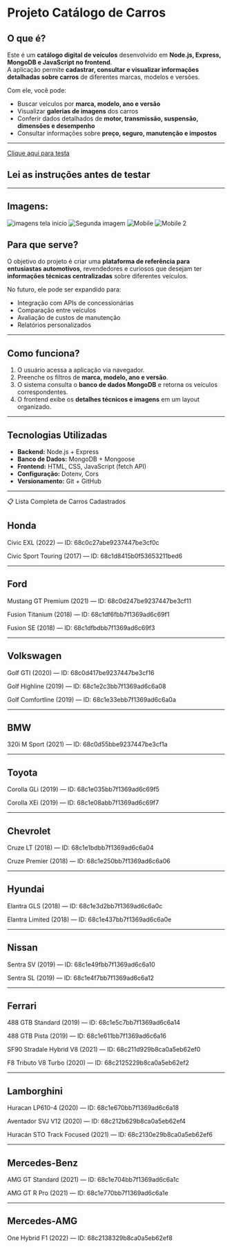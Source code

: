 #  Projeto Catálogo de Carros  

## O que é?  
Este é um **catálogo digital de veículos** desenvolvido em **Node.js, Express, MongoDB e JavaScript no frontend**.  
A aplicação permite **cadastrar, consultar e visualizar informações detalhadas sobre carros** de diferentes marcas, modelos e versões.  

Com ele, você pode:  
- Buscar veículos por **marca, modelo, ano e versão**  
- Visualizar **galerias de imagens** dos carros  
- Conferir dados detalhados de **motor, transmissão, suspensão, dimensões e desempenho**  
- Consultar informações sobre **preço, seguro, manutenção e impostos**  

---

[Clique aqui para testa](https://tudo-carros.vercel.app/)

## Lei as instruções antes de testar

---


## Imagens: 

![imagens tela inicio](https://github.com/arthurotto123/Tudo-Carros/blob/2ed86d6ffde691b86f23040da5cff942118bfbab/Tudo-Carros/imgs/Captura%20de%20tela%202025-09-10%20212929.png)
![Segunda imagem](https://github.com/arthurotto123/Tudo-Carros/blob/a634113ff8ead096e86d0e90a77ee2150bd51d8e/Tudo-Carros/imgs/Captura%20de%20tela%202025-09-10%20212944.png)
![Mobile](https://github.com/arthurotto123/Tudo-Carros/blob/df7ee013d7f53f16aa08f1fd0d09f35089953028/Tudo-Carros/imgs/Captura%20de%20tela%202025-09-11%20211005.png)
![Mobile 2](https://github.com/arthurotto123/Tudo-Carros/blob/df7ee013d7f53f16aa08f1fd0d09f35089953028/Tudo-Carros/imgs/Captura%20de%20tela%202025-09-11%20211018.png)


## Para que serve?  
O objetivo do projeto é criar uma **plataforma de referência para entusiastas automotivos**, revendedores e curiosos que desejam ter **informações técnicas centralizadas** sobre diferentes veículos.  

No futuro, ele pode ser expandido para:  
- Integração com APIs de concessionárias  
- Comparação entre veículos  
- Avaliação de custos de manutenção  
- Relatórios personalizados  

---

## Como funciona?  
1. O usuário acessa a aplicação via navegador.  
2. Preenche os filtros de **marca, modelo, ano e versão**.  
3. O sistema consulta o **banco de dados MongoDB** e retorna os veículos correspondentes.  
4. O frontend exibe os **detalhes técnicos e imagens** em um layout organizado.  

---

## Tecnologias Utilizadas  
- **Backend:** Node.js + Express  
- **Banco de Dados:** MongoDB + Mongoose  
- **Frontend:** HTML, CSS, JavaScript (fetch API)  
- **Configuração:** Dotenv, Cors  
- **Versionamento:** Git + GitHub  

---


📋 Lista Completa de Carros Cadastrados



## Honda

Civic EXL (2022) — ID: 68c0c27abe9237447be3cf0c

Civic Sport Touring (2017) — ID: 68c1d8415b0f53653211bed6

---

## Ford

Mustang GT Premium (2021) — ID: 68c0d247be9237447be3cf11

Fusion Titanium (2018) — ID: 68c1df6fbb7f1369ad6c69f1

Fusion SE (2018) — ID: 68c1dfbdbb7f1369ad6c69f3

---

## Volkswagen

Golf GTI (2020) — ID: 68c0d417be9237447be3cf16

Golf Highline (2019) — ID: 68c1e2c3bb7f1369ad6c6a08

Golf Comfortline (2019) — ID: 68c1e33ebb7f1369ad6c6a0a

---

## BMW

320i M Sport (2021) — ID: 68c0d55bbe9237447be3cf1a

---

## Toyota

Corolla GLi (2019) — ID: 68c1e035bb7f1369ad6c69f5

Corolla XEi (2019) — ID: 68c1e08abb7f1369ad6c69f7

---

## Chevrolet

Cruze LT (2018) — ID: 68c1e1bdbb7f1369ad6c6a04

Cruze Premier (2018) — ID: 68c1e250bb7f1369ad6c6a06

---

## Hyundai

Elantra GLS (2018) — ID: 68c1e3d2bb7f1369ad6c6a0c

Elantra Limited (2018) — ID: 68c1e437bb7f1369ad6c6a0e

---

 ## Nissan

Sentra SV (2019) — ID: 68c1e49fbb7f1369ad6c6a10

Sentra SL (2019) — ID: 68c1e4f7bb7f1369ad6c6a12

---

## Ferrari

488 GTB Standard (2019) — ID: 68c1e5c7bb7f1369ad6c6a14

488 GTB Pista (2019) — ID: 68c1e611bb7f1369ad6c6a16

SF90 Stradale Hybrid V8 (2021) — ID: 68c211d929b8ca0a5eb62ef0

F8 Tributo V8 Turbo (2020) — ID: 68c2125229b8ca0a5eb62ef2

---

## Lamborghini

Huracan LP610-4 (2020) — ID: 68c1e670bb7f1369ad6c6a18

Aventador SVJ V12 (2020) — ID: 68c212b629b8ca0a5eb62ef4

Huracán STO Track Focused (2021) — ID: 68c2130e29b8ca0a5eb62ef6

---

## Mercedes-Benz

AMG GT Standard (2021) — ID: 68c1e704bb7f1369ad6c6a1c

AMG GT R Pro (2021) — ID: 68c1e770bb7f1369ad6c6a1e


---


## Mercedes-AMG

One Hybrid F1 (2022) — ID: 68c2138329b8ca0a5eb62ef8

